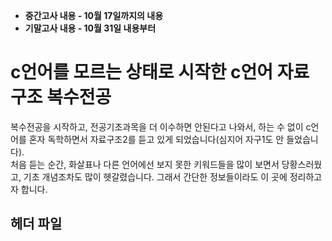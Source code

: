 * **중간고사 내용 - 10월 17일까지의 내용**
* **기말고사 내용 - 10월 31일 내용부터**

# c언어를 모르는 상태로 시작한 c언어 자료구조 복수전공
복수전공을 시작하고, 전공기초과목을 더 이수하면 안된다고 나와서, 하는 수 없이 c언어를 혼자 독학하면서 자료구조2를 듣고 있게 되었습니다(심지어 자구1도 안 들었습니다).     
처음 듣는 순간, 화살표나 다른 언어에선 보지 못한 키워드들을 많이 보면서 당황스러웠고, 기초 개념조차도 많이 헷갈렸습니다. 그래서 간단한 정보들이라도 이 곳에 정리하고자 합니다.

## 헤더 파일
